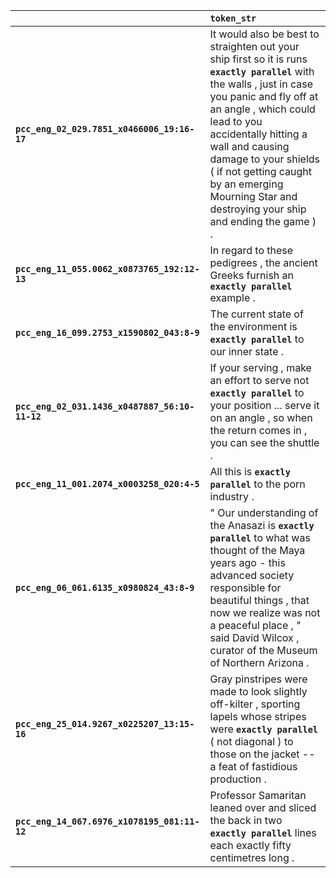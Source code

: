 |                                                | `token_str`                                                                                                                                                                                                                                                                                                                                                 |
|:-----------------------------------------------|:------------------------------------------------------------------------------------------------------------------------------------------------------------------------------------------------------------------------------------------------------------------------------------------------------------------------------------------------------------|
| **`pcc_eng_02_029.7851_x0466006_19:16-17`**    | It would also be best to straighten out your ship first so it is runs __`exactly parallel`__ with the walls , just in case you panic and fly off at an angle , which could lead to you accidentally hitting a wall and causing damage to your shields ( if not getting caught by an emerging Mourning Star and destroying your ship and ending the game ) . |
| **`pcc_eng_11_055.0062_x0873765_192:12-13`**   | In regard to these pedigrees , the ancient Greeks furnish an __`exactly parallel`__ example .                                                                                                                                                                                                                                                               |
| **`pcc_eng_16_099.2753_x1590802_043:8-9`**     | The current state of the environment is __`exactly parallel`__ to our inner state .                                                                                                                                                                                                                                                                         |
| **`pcc_eng_02_031.1436_x0487887_56:10-11-12`** | If your serving , make an effort to serve not __`exactly parallel`__ to your position ... serve it on an angle , so when the return comes in , you can see the shuttle .                                                                                                                                                                                    |
| **`pcc_eng_11_001.2074_x0003258_020:4-5`**     | All this is __`exactly parallel`__ to the porn industry .                                                                                                                                                                                                                                                                                                   |
| **`pcc_eng_06_061.6135_x0980824_43:8-9`**      | " Our understanding of the Anasazi is __`exactly parallel`__ to what was thought of the Maya years ago - this advanced society responsible for beautiful things , that now we realize was not a peaceful place , " said David Wilcox , curator of the Museum of Northern Arizona .                                                                          |
| **`pcc_eng_25_014.9267_x0225207_13:15-16`**    | Gray pinstripes were made to look slightly off-kilter , sporting lapels whose stripes were __`exactly parallel`__ ( not diagonal ) to those on the jacket -- a feat of fastidious production .                                                                                                                                                              |
| **`pcc_eng_14_067.6976_x1078195_081:11-12`**   | Professor Samaritan leaned over and sliced the back in two __`exactly parallel`__ lines each exactly fifty centimetres long .                                                                                                                                                                                                                               |